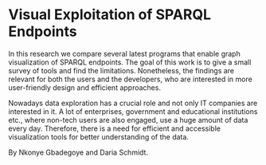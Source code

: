 # Visual Exploitation of SPARQL Endpoints
In this research we compare several latest programs that enable graph visualization of SPARQL endpoints. The goal of this work is to give a small survey of tools and find the limitations. Nonetheless, the findings are relevant for both the users and the developers, who are interested in more user-friendly design and efficient approaches.

Nowadays data exploration has a crucial role and not only IT companies are interested in it. A lot of enterprises, government and educational institutions etc., where non-tech users are also engaged, use a huge amount of data every day. Therefore, there is a need for efficient and accessible visualization tools for better understanding of the data. 

By Nkonye Gbadegoye and Daria Schmidt.

